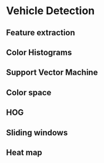 # Vehicle Detection

## Feature extraction

## Color Histograms

## Support Vector Machine

## Color space

## HOG

## Sliding windows

## Heat map
